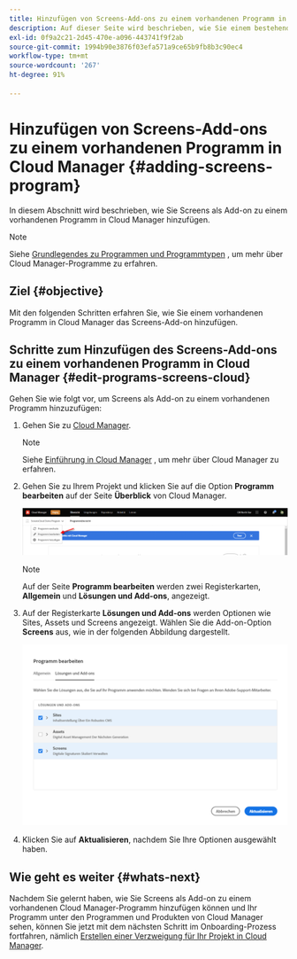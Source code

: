 ```yaml
---
title: Hinzufügen von Screens-Add-ons zu einem vorhandenen Programm in Cloud Manager
description: Auf dieser Seite wird beschrieben, wie Sie einem bestehenden Programm in Cloud Manager für Screens as a Cloud Service ein Screens-Add-on hinzufügen.
exl-id: 0f9a2c21-2d45-470e-a096-443741f9f2ab
source-git-commit: 1994b90e3876f03efa571a9ce65b9fb8b3c90ec4
workflow-type: tm+mt
source-wordcount: '267'
ht-degree: 91%

---
```


# Hinzufügen von Screens-Add-ons zu einem vorhandenen Programm in Cloud Manager {#adding-screens-program}

In diesem Abschnitt wird beschrieben, wie Sie Screens als Add-on zu einem vorhandenen Programm in Cloud Manager hinzufügen.

>[!NOTE]
>Siehe [Grundlegendes zu Programmen und Programmtypen](https://experienceleague.adobe.com/docs/experience-manager-cloud-service/onboarding/getting-access/understand-program-types.html?lang=de) , um mehr über Cloud Manager-Programme zu erfahren.

## Ziel {#objective}

Mit den folgenden Schritten erfahren Sie, wie Sie einem vorhandenen Programm in Cloud Manager das Screens-Add-on hinzufügen.

## Schritte zum Hinzufügen des Screens-Add-ons zu einem vorhandenen Programm in Cloud Manager {#edit-programs-screens-cloud}

Gehen Sie wie folgt vor, um Screens als Add-on zu einem vorhandenen Programm hinzuzufügen:

1. Gehen Sie zu [Cloud Manager](https://my.cloudmanager.adobe.com/).

   >[!NOTE]
   >Siehe [Einführung in Cloud Manager](https://experienceleague.adobe.com/docs/experience-manager-cloud-service/onboarding/onboarding-concepts/cloud-manager-introduction.html?lang=de) , um mehr über Cloud Manager zu erfahren.

1. Gehen Sie zu Ihrem Projekt und klicken Sie auf die Option **Programm bearbeiten** auf der Seite **Überblick** von Cloud Manager.

   ![image](/help/screens-cloud/assets/onboarding/add-onexisting1.png)

   >[!NOTE]
   >Auf der Seite **Programm bearbeiten** werden zwei Registerkarten, **Allgemein** und **Lösungen und Add-ons**, angezeigt.

1. Auf der Registerkarte **Lösungen und Add-ons** werden Optionen wie Sites, Assets und Screens angezeigt. Wählen Sie die Add-on-Option **Screens** aus, wie in der folgenden Abbildung dargestellt.

   ![image](/help/screens-cloud/assets/onboarding/add-onexisting2.png)

1. Klicken Sie auf **Aktualisieren**, nachdem Sie Ihre Optionen ausgewählt haben.

## Wie geht es weiter {#whats-next}

Nachdem Sie gelernt haben, wie Sie Screens als Add-on zu einem vorhandenen Cloud Manager-Programm hinzufügen können und Ihr Programm unter den Programmen und Produkten von Cloud Manager sehen, können Sie jetzt mit dem nächsten Schritt im Onboarding-Prozess fortfahren, nämlich [Erstellen einer Verzweigung für Ihr Projekt in Cloud Manager](/help/screens-cloud/onboarding-screens-cloud/creating-a-branch.md).
